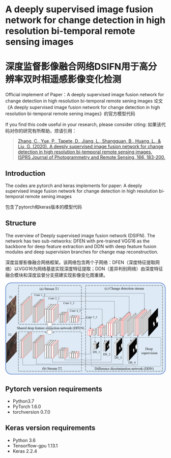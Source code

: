 # A deeply supervised image fusion network for change detection in high resolution bi-temporal remote sensing images
# 深度监督影像融合网络DSIFN用于高分辨率双时相遥感影像变化检测
Official implement of Paper：A deeply supervised image fusion network for change detection in high resolution bi-temporal remote sening images
论文《A deeply supervised image fusion network for change detection in high resolution bi-temporal remote sening images》的官方模型代码

If you find this code useful in your research, please consider citing:
如果该代码对你的研究有所帮助，烦请引用：

> [Zhang, C., Yue, P., Tapete, D., Jiang, L., Shangguan, B., Huang, L., & Liu, G. (2020). A deeply supervised image fusion network for change detection in high resolution bi-temporal remote sensing images. ISPRS Journal of Photogrammetry and Remote Sensing, 166, 183-200.](https://www.sciencedirect.com/science/article/abs/pii/S0924271620301532)


## Introduction
The codes are pytorch and keras implements for paper: A deeply supervised image fusion network for change detection in high resolution bi-temporal remote sening images

包含了pytorch和keras版本的模型代码

## Structure
The overview of Deeply supervised image fusion network (DSIFN). The network has two sub-networks: DFEN with pre-trained VGG16 as the backbone for deep feature extraction and DDN with deep feature fusion modules and deep supervision branches for change map reconstruction.

深度监督影像融合网络框架。该网络包含两个子网络：DFEN（深度特征提取网络）以VGG16为网络基底实现深度特征提取；DDN（差异判别网络）由深度特征融合模块和深度监督分支搭建实现影像变化图重建。

![1](imgs/1.png)

## Pytorch version requirements
- Python3.7
- PyTorch 1.6.0
- torchversion 0.7.0 

## Keras version requirements
- Python 3.6
- Tensorflow-gpu 1.13.1
- Keras 2.2.4
